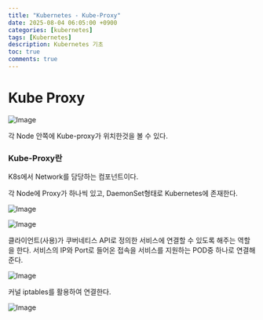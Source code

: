 ```yaml
---
title: "Kubernetes - Kube-Proxy"
date: 2025-08-04 06:05:00 +0900
categories: [kubernetes]
tags: [Kubernetes]
description: Kubernetes 기초
toc: true
comments: true
---
```


# Kube Proxy

![Image](https://prod-files-secure.s3.us-west-2.amazonaws.com/e6db513d-ec54-40ff-aa74-2487b0bcfe15/09fe6073-4730-4f06-b1f3-ec4d1c892eb3/Untitled.png?X-Amz-Algorithm=AWS4-HMAC-SHA256&X-Amz-Content-Sha256=UNSIGNED-PAYLOAD&X-Amz-Credential=ASIAZI2LB4662KE7ZCEJ%2F20250804%2Fus-west-2%2Fs3%2Faws4_request&X-Amz-Date=20250804T063248Z&X-Amz-Expires=3600&X-Amz-Security-Token=IQoJb3JpZ2luX2VjEAYaCXVzLXdlc3QtMiJGMEQCIHb%2FMzNJZDmtsngX7r56neeQBZ5Xinwkko%2Bn5HxJVfAyAiBWVN5id0%2BpVqpCrQqQW1rx%2FGNkWeQXY8LRJmI%2FsQJsxSr%2FAwg%2FEAAaDDYzNzQyMzE4MzgwNSIMN8cUWx0MoVywk4OJKtwD3Q5WSBbj9cfiaqvRbRzAat%2B873haDJhT8qzon97cEAsbg4igg2xM7OK4ztRE9W79rpi%2BKwCLAA4e5%2Bi2F%2B3tgm1lntkYg9FBu2tn4oiMohKjPSSHx3tQb0sFyGOHxQnorp%2FS%2BAwrjPVRNukCehCJiM%2BNcRx7enFzEewvynMYJbX2m%2BYfpY9eP4pHplTBuXSS18kmrOI7lBT1nbwMddbY%2FWHW%2BKewHu9c5K7dQjUlejsYbksHgLXUIqmrUvyW6vyyqdAnqkwnEkbPsWf%2FQUtdVLGfBvPLyXpksfWDiWvjYCCIrmOaER0I3aYwrk8kzqGEvRh%2FIYXRnBXuLCVluoelAJ18OsFpFqg%2F7W1oGEYeWSdAnGkhMk%2BASXWYh91MMUXLHYYzcZ%2By4vg3jPyceMDfzerDKT3N%2FJ1tmIPrwYSvAwUshKZ%2Bn8e9BhwepBpumCjGb3ug68K%2BqK6k2v4S%2BSYmOlp5i4NpPT6%2F%2BsHB6CjKaZcjPRjtEQ0IiZIwwA69XrJ71bV1sVTTZCEZ1K5qy9Inov707frEIISql8VUNAI88K%2F9Lvt6ARENiUIGvyf%2FuoQzBK18lQv%2F%2FjTbjRzQvOXND4nucWA8IidBPgKhWolBx%2FN4nDhxdfC%2FFkdUwMMw0Y3BxAY6pgGhfPVFw0a479zzCtAJcMeFVaF0x3F%2FVYJ571plHRQk%2FMhdYjdgnlVystjm7XjHGV6W2fmaFGh8AR9jvpNK5kg5%2FWUK6%2BpvWtThlL6JqlLeef7f%2F19PK4sQ8Ca2C2Ro%2FOk2rfRgsw4u3Md26gQva%2F2DRzCZKGRsdzmf1nMTaTM9XhtKqyEP%2FdJSMew1rbODVxVC%2F%2BOka%2BIAEan7qqK1uVbL4g6XOMMD&X-Amz-Signature=7fed5b8cc141cd83f063b75dea8ccf13ccc472f2b8eb52d035161cafdd6bcebb&X-Amz-SignedHeaders=host&x-amz-checksum-mode=ENABLED&x-id=GetObject)

각 Node 안쪽에 Kube-proxy가 위치한것을 볼 수 있다.

### Kube-Proxy란

K8s에서 Network를 담당하는 컴포넌트이다.

각 Node에 Proxy가 하나씩 있고, DaemonSet형태로 Kubernetes에 존재한다.

![Image](https://prod-files-secure.s3.us-west-2.amazonaws.com/e6db513d-ec54-40ff-aa74-2487b0bcfe15/5523f286-c968-486e-bca5-1b7149e1bab4/Untitled.png?X-Amz-Algorithm=AWS4-HMAC-SHA256&X-Amz-Content-Sha256=UNSIGNED-PAYLOAD&X-Amz-Credential=ASIAZI2LB4662KE7ZCEJ%2F20250804%2Fus-west-2%2Fs3%2Faws4_request&X-Amz-Date=20250804T063248Z&X-Amz-Expires=3600&X-Amz-Security-Token=IQoJb3JpZ2luX2VjEAYaCXVzLXdlc3QtMiJGMEQCIHb%2FMzNJZDmtsngX7r56neeQBZ5Xinwkko%2Bn5HxJVfAyAiBWVN5id0%2BpVqpCrQqQW1rx%2FGNkWeQXY8LRJmI%2FsQJsxSr%2FAwg%2FEAAaDDYzNzQyMzE4MzgwNSIMN8cUWx0MoVywk4OJKtwD3Q5WSBbj9cfiaqvRbRzAat%2B873haDJhT8qzon97cEAsbg4igg2xM7OK4ztRE9W79rpi%2BKwCLAA4e5%2Bi2F%2B3tgm1lntkYg9FBu2tn4oiMohKjPSSHx3tQb0sFyGOHxQnorp%2FS%2BAwrjPVRNukCehCJiM%2BNcRx7enFzEewvynMYJbX2m%2BYfpY9eP4pHplTBuXSS18kmrOI7lBT1nbwMddbY%2FWHW%2BKewHu9c5K7dQjUlejsYbksHgLXUIqmrUvyW6vyyqdAnqkwnEkbPsWf%2FQUtdVLGfBvPLyXpksfWDiWvjYCCIrmOaER0I3aYwrk8kzqGEvRh%2FIYXRnBXuLCVluoelAJ18OsFpFqg%2F7W1oGEYeWSdAnGkhMk%2BASXWYh91MMUXLHYYzcZ%2By4vg3jPyceMDfzerDKT3N%2FJ1tmIPrwYSvAwUshKZ%2Bn8e9BhwepBpumCjGb3ug68K%2BqK6k2v4S%2BSYmOlp5i4NpPT6%2F%2BsHB6CjKaZcjPRjtEQ0IiZIwwA69XrJ71bV1sVTTZCEZ1K5qy9Inov707frEIISql8VUNAI88K%2F9Lvt6ARENiUIGvyf%2FuoQzBK18lQv%2F%2FjTbjRzQvOXND4nucWA8IidBPgKhWolBx%2FN4nDhxdfC%2FFkdUwMMw0Y3BxAY6pgGhfPVFw0a479zzCtAJcMeFVaF0x3F%2FVYJ571plHRQk%2FMhdYjdgnlVystjm7XjHGV6W2fmaFGh8AR9jvpNK5kg5%2FWUK6%2BpvWtThlL6JqlLeef7f%2F19PK4sQ8Ca2C2Ro%2FOk2rfRgsw4u3Md26gQva%2F2DRzCZKGRsdzmf1nMTaTM9XhtKqyEP%2FdJSMew1rbODVxVC%2F%2BOka%2BIAEan7qqK1uVbL4g6XOMMD&X-Amz-Signature=d6af0a10d5db343eed5df922bba59b6e8c647d01b7c1da15f09455b38bcf51b1&X-Amz-SignedHeaders=host&x-amz-checksum-mode=ENABLED&x-id=GetObject)

![Image](https://prod-files-secure.s3.us-west-2.amazonaws.com/e6db513d-ec54-40ff-aa74-2487b0bcfe15/7d447a12-8224-41fc-b731-32344196224a/Untitled.png?X-Amz-Algorithm=AWS4-HMAC-SHA256&X-Amz-Content-Sha256=UNSIGNED-PAYLOAD&X-Amz-Credential=ASIAZI2LB4662KE7ZCEJ%2F20250804%2Fus-west-2%2Fs3%2Faws4_request&X-Amz-Date=20250804T063248Z&X-Amz-Expires=3600&X-Amz-Security-Token=IQoJb3JpZ2luX2VjEAYaCXVzLXdlc3QtMiJGMEQCIHb%2FMzNJZDmtsngX7r56neeQBZ5Xinwkko%2Bn5HxJVfAyAiBWVN5id0%2BpVqpCrQqQW1rx%2FGNkWeQXY8LRJmI%2FsQJsxSr%2FAwg%2FEAAaDDYzNzQyMzE4MzgwNSIMN8cUWx0MoVywk4OJKtwD3Q5WSBbj9cfiaqvRbRzAat%2B873haDJhT8qzon97cEAsbg4igg2xM7OK4ztRE9W79rpi%2BKwCLAA4e5%2Bi2F%2B3tgm1lntkYg9FBu2tn4oiMohKjPSSHx3tQb0sFyGOHxQnorp%2FS%2BAwrjPVRNukCehCJiM%2BNcRx7enFzEewvynMYJbX2m%2BYfpY9eP4pHplTBuXSS18kmrOI7lBT1nbwMddbY%2FWHW%2BKewHu9c5K7dQjUlejsYbksHgLXUIqmrUvyW6vyyqdAnqkwnEkbPsWf%2FQUtdVLGfBvPLyXpksfWDiWvjYCCIrmOaER0I3aYwrk8kzqGEvRh%2FIYXRnBXuLCVluoelAJ18OsFpFqg%2F7W1oGEYeWSdAnGkhMk%2BASXWYh91MMUXLHYYzcZ%2By4vg3jPyceMDfzerDKT3N%2FJ1tmIPrwYSvAwUshKZ%2Bn8e9BhwepBpumCjGb3ug68K%2BqK6k2v4S%2BSYmOlp5i4NpPT6%2F%2BsHB6CjKaZcjPRjtEQ0IiZIwwA69XrJ71bV1sVTTZCEZ1K5qy9Inov707frEIISql8VUNAI88K%2F9Lvt6ARENiUIGvyf%2FuoQzBK18lQv%2F%2FjTbjRzQvOXND4nucWA8IidBPgKhWolBx%2FN4nDhxdfC%2FFkdUwMMw0Y3BxAY6pgGhfPVFw0a479zzCtAJcMeFVaF0x3F%2FVYJ571plHRQk%2FMhdYjdgnlVystjm7XjHGV6W2fmaFGh8AR9jvpNK5kg5%2FWUK6%2BpvWtThlL6JqlLeef7f%2F19PK4sQ8Ca2C2Ro%2FOk2rfRgsw4u3Md26gQva%2F2DRzCZKGRsdzmf1nMTaTM9XhtKqyEP%2FdJSMew1rbODVxVC%2F%2BOka%2BIAEan7qqK1uVbL4g6XOMMD&X-Amz-Signature=970fb181b2e0bdbcf2f28a0fdc1e84001c17b154debeb3c7e1a8359752dd0c3e&X-Amz-SignedHeaders=host&x-amz-checksum-mode=ENABLED&x-id=GetObject)

클라이언트(사용)가 쿠버네티스 API로 정의한 서비스에 연결할 수 있도록 해주는 역할을 한다. 서비스의 IP와 Port로 들어온 접속을 서비스를 지원하는 POD중 하나로 연결해 준다.

![Image](https://prod-files-secure.s3.us-west-2.amazonaws.com/e6db513d-ec54-40ff-aa74-2487b0bcfe15/dcc268b3-5716-45ac-bf0b-63631615eda6/Untitled.png?X-Amz-Algorithm=AWS4-HMAC-SHA256&X-Amz-Content-Sha256=UNSIGNED-PAYLOAD&X-Amz-Credential=ASIAZI2LB4662KE7ZCEJ%2F20250804%2Fus-west-2%2Fs3%2Faws4_request&X-Amz-Date=20250804T063248Z&X-Amz-Expires=3600&X-Amz-Security-Token=IQoJb3JpZ2luX2VjEAYaCXVzLXdlc3QtMiJGMEQCIHb%2FMzNJZDmtsngX7r56neeQBZ5Xinwkko%2Bn5HxJVfAyAiBWVN5id0%2BpVqpCrQqQW1rx%2FGNkWeQXY8LRJmI%2FsQJsxSr%2FAwg%2FEAAaDDYzNzQyMzE4MzgwNSIMN8cUWx0MoVywk4OJKtwD3Q5WSBbj9cfiaqvRbRzAat%2B873haDJhT8qzon97cEAsbg4igg2xM7OK4ztRE9W79rpi%2BKwCLAA4e5%2Bi2F%2B3tgm1lntkYg9FBu2tn4oiMohKjPSSHx3tQb0sFyGOHxQnorp%2FS%2BAwrjPVRNukCehCJiM%2BNcRx7enFzEewvynMYJbX2m%2BYfpY9eP4pHplTBuXSS18kmrOI7lBT1nbwMddbY%2FWHW%2BKewHu9c5K7dQjUlejsYbksHgLXUIqmrUvyW6vyyqdAnqkwnEkbPsWf%2FQUtdVLGfBvPLyXpksfWDiWvjYCCIrmOaER0I3aYwrk8kzqGEvRh%2FIYXRnBXuLCVluoelAJ18OsFpFqg%2F7W1oGEYeWSdAnGkhMk%2BASXWYh91MMUXLHYYzcZ%2By4vg3jPyceMDfzerDKT3N%2FJ1tmIPrwYSvAwUshKZ%2Bn8e9BhwepBpumCjGb3ug68K%2BqK6k2v4S%2BSYmOlp5i4NpPT6%2F%2BsHB6CjKaZcjPRjtEQ0IiZIwwA69XrJ71bV1sVTTZCEZ1K5qy9Inov707frEIISql8VUNAI88K%2F9Lvt6ARENiUIGvyf%2FuoQzBK18lQv%2F%2FjTbjRzQvOXND4nucWA8IidBPgKhWolBx%2FN4nDhxdfC%2FFkdUwMMw0Y3BxAY6pgGhfPVFw0a479zzCtAJcMeFVaF0x3F%2FVYJ571plHRQk%2FMhdYjdgnlVystjm7XjHGV6W2fmaFGh8AR9jvpNK5kg5%2FWUK6%2BpvWtThlL6JqlLeef7f%2F19PK4sQ8Ca2C2Ro%2FOk2rfRgsw4u3Md26gQva%2F2DRzCZKGRsdzmf1nMTaTM9XhtKqyEP%2FdJSMew1rbODVxVC%2F%2BOka%2BIAEan7qqK1uVbL4g6XOMMD&X-Amz-Signature=65020a810a5f3e59927ad978b9e22f9d39cbb9a9f409151b860790e7af4dfe11&X-Amz-SignedHeaders=host&x-amz-checksum-mode=ENABLED&x-id=GetObject)

커널 iptables를 활용하여 연결한다.

![Image](https://prod-files-secure.s3.us-west-2.amazonaws.com/e6db513d-ec54-40ff-aa74-2487b0bcfe15/6019cdb1-f915-4906-990b-fe49a1f5b1b0/Untitled.png?X-Amz-Algorithm=AWS4-HMAC-SHA256&X-Amz-Content-Sha256=UNSIGNED-PAYLOAD&X-Amz-Credential=ASIAZI2LB4662KE7ZCEJ%2F20250804%2Fus-west-2%2Fs3%2Faws4_request&X-Amz-Date=20250804T063248Z&X-Amz-Expires=3600&X-Amz-Security-Token=IQoJb3JpZ2luX2VjEAYaCXVzLXdlc3QtMiJGMEQCIHb%2FMzNJZDmtsngX7r56neeQBZ5Xinwkko%2Bn5HxJVfAyAiBWVN5id0%2BpVqpCrQqQW1rx%2FGNkWeQXY8LRJmI%2FsQJsxSr%2FAwg%2FEAAaDDYzNzQyMzE4MzgwNSIMN8cUWx0MoVywk4OJKtwD3Q5WSBbj9cfiaqvRbRzAat%2B873haDJhT8qzon97cEAsbg4igg2xM7OK4ztRE9W79rpi%2BKwCLAA4e5%2Bi2F%2B3tgm1lntkYg9FBu2tn4oiMohKjPSSHx3tQb0sFyGOHxQnorp%2FS%2BAwrjPVRNukCehCJiM%2BNcRx7enFzEewvynMYJbX2m%2BYfpY9eP4pHplTBuXSS18kmrOI7lBT1nbwMddbY%2FWHW%2BKewHu9c5K7dQjUlejsYbksHgLXUIqmrUvyW6vyyqdAnqkwnEkbPsWf%2FQUtdVLGfBvPLyXpksfWDiWvjYCCIrmOaER0I3aYwrk8kzqGEvRh%2FIYXRnBXuLCVluoelAJ18OsFpFqg%2F7W1oGEYeWSdAnGkhMk%2BASXWYh91MMUXLHYYzcZ%2By4vg3jPyceMDfzerDKT3N%2FJ1tmIPrwYSvAwUshKZ%2Bn8e9BhwepBpumCjGb3ug68K%2BqK6k2v4S%2BSYmOlp5i4NpPT6%2F%2BsHB6CjKaZcjPRjtEQ0IiZIwwA69XrJ71bV1sVTTZCEZ1K5qy9Inov707frEIISql8VUNAI88K%2F9Lvt6ARENiUIGvyf%2FuoQzBK18lQv%2F%2FjTbjRzQvOXND4nucWA8IidBPgKhWolBx%2FN4nDhxdfC%2FFkdUwMMw0Y3BxAY6pgGhfPVFw0a479zzCtAJcMeFVaF0x3F%2FVYJ571plHRQk%2FMhdYjdgnlVystjm7XjHGV6W2fmaFGh8AR9jvpNK5kg5%2FWUK6%2BpvWtThlL6JqlLeef7f%2F19PK4sQ8Ca2C2Ro%2FOk2rfRgsw4u3Md26gQva%2F2DRzCZKGRsdzmf1nMTaTM9XhtKqyEP%2FdJSMew1rbODVxVC%2F%2BOka%2BIAEan7qqK1uVbL4g6XOMMD&X-Amz-Signature=8db0f09547cdc611da816df10a4f117ced590becf716d6bcdbb87bbfcb525bbb&X-Amz-SignedHeaders=host&x-amz-checksum-mode=ENABLED&x-id=GetObject)


